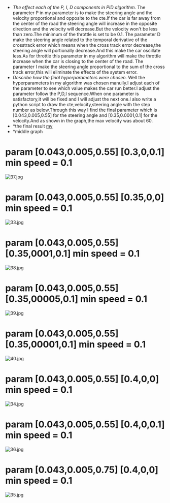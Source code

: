 - *The effect each of the P, I, D components in PID algorithm.*
The parameter P in my parameter is to make the steering angle and the velocity proportional and opposite to the cte.If the car is far away from the center of the road the steering angle will increase in the opposite direction and the velocity will decrease.But the velocity won't be less than zero.The minimum of the throttle is set to be 0.1. 
The parameter D make the steering angle related to the temporal derivative of the crosstrack error which means when the cross track error decrease,the steering angle will portionally decrease.And this make the car oscillate less.As for throttle this parameter in my algorithm will make the throttle increase when the car is closing to the center of the road.
The parameter I make the steering angle proportional to the sum of the cross track error,this will eliminate the effects of the system error.
- *Describe how the final hyperparameters were chosen.*
Well the hyperparameters in my algorithm was chosen manully.I adjust each of the parameter to see which value makes the car run better.I adjust the parameter follow the P,D,I sequence.When one parameter is satisfactory,it will be fixed and I will adjust the next one.I also write a python script to draw the cte,velocity,steering angle with the step number as below.Through this way I find the final parameter which is [0.043,0.005,0.55] for the steering angle and [0.35,0.0001,0.1] for the velocity.And as shown in the graph,the max velocity was about 60.
- *the final result
[mv](/home/coldrain/studing/.udacity/CarND-PID-Control-Project/video/circle.mp4)
- *middle graph
# param [0.043,0.005,0.55] [0.3,0,0.1] min speed = 0.1
![37.jpg](./image/37.jpg)
# param [0.043,0.005,0.55] [0.35,0,0] min speed = 0.1
![33.jpg](./image/33.jpg)
# param [0.043,0.005,0.55] [0.35,0001,0.1] min speed = 0.1
![38.jpg](./image/38.jpg)
# param [0.043,0.005,0.55] [0.35,00005,0.1] min speed = 0.1
![39.jpg](./image/39.jpg)
# param [0.043,0.005,0.55] [0.35,00001,0.1] min speed = 0.1
![40.jpg](./image/40.jpg)
# param [0.043,0.005,0.55] [0.4,0,0] min speed = 0.1
![34.jpg](./image/34.jpg)
# param [0.043,0.005,0.55] [0.4,0,0.1] min speed = 0.1
![36.jpg](./image/36.jpg)
# param [0.043,0.005,0.75] [0.4,0,0] min speed = 0.1
![35.jpg](./image/35.jpg)
